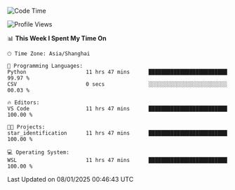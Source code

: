 <!--START_SECTION:waka-->
![Code Time](http://img.shields.io/badge/Code%20Time-2%2C189%20hrs%2011%20mins-blue)

![Profile Views](http://img.shields.io/badge/Profile%20Views-0-blue)

📊 **This Week I Spent My Time On** 

```text
🕑︎ Time Zone: Asia/Shanghai

💬 Programming Languages: 
Python                   11 hrs 47 mins      █████████████████████████   99.97 % 
CSV                      0 secs              ░░░░░░░░░░░░░░░░░░░░░░░░░   00.03 % 

🔥 Editors: 
VS Code                  11 hrs 47 mins      █████████████████████████   100.00 % 

🐱‍💻 Projects: 
star_identification      11 hrs 47 mins      █████████████████████████   100.00 % 

💻 Operating System: 
WSL                      11 hrs 47 mins      █████████████████████████   100.00 % 
```


 Last Updated on 08/01/2025 00:46:43 UTC
<!--END_SECTION:waka-->